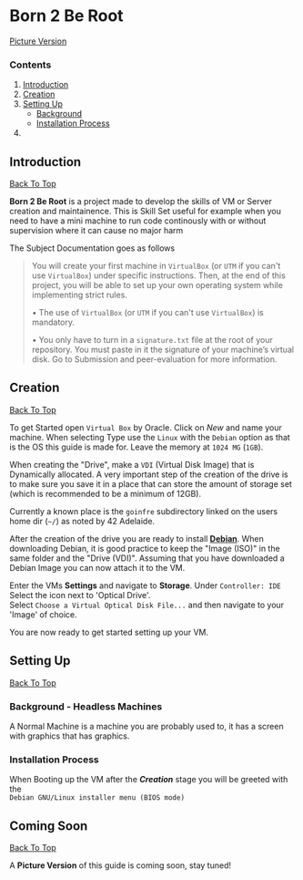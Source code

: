 # Born 2 Be Root
[Picture Version](#coming-soon)
### Contents
  1. [Introduction](#introduction)
  2. [Creation](#creation)
  3. [Setting Up](#setting-up)  
     - [Background](#background---headless-machines)
     - [Installation Process](#installation-process)
  4. 

## Introduction
[Back To Top](#born-2-be-root)

**Born 2 Be Root** is a project made to develop the skills of VM or Server creation and maintainence.
This is Skill Set useful for example when you need to have a mini machine to run code continously with or without supervision where it can cause no major harm

The Subject Documentation goes as follows
> You will create your first machine in `VirtualBox` (or `UTM` if you can't use `VirtualBox`)
> under specific instructions. Then, at the end of this project, you will be able to set up
> your own operating system while implementing strict rules.
>
> • The use of `VirtualBox` (or `UTM` if you can't use `VirtualBox`) is mandatory.
>
> • You only have to turn in a `signature.txt` file at the root of your repository.
> You must paste in it the signature of your machine’s virtual disk.
> Go to Submission and peer-evaluation for more information.

## Creation
[Back To Top](#born-2-be-root)

To get Started open `Virtual Box` by Oracle. Click on _New_ and name your machine.
When selecting Type use the `Linux` with the `Debian` option as that is the OS this guide is made for.
Leave the memory at `1024 MG` (`1GB`).

When creating the "Drive", make a `VDI` (Virtual Disk Image) that is Dynamically allocated.
A very important step of the creation of the drive is to
make sure you save it in a place that can store the amount of storage set (which is recommended to be a minimum of 12GB).

Currently a known place is the `goinfre` subdirectory linked on the users home dir (`~/`) as noted by 42 Adelaide.

After the creation of the drive you are ready to install [**Debian**](<DEBIAN-Downloads.md>).
When downloading Debian, it is good practice to keep the "Image (ISO)" in the same folder and the "Drive (VDI)".
Assuming that you have downloaded a Debian Image you can now attach it to the VM.

Enter the VMs **Settings** and navigate to **Storage**. Under `Controller: IDE` Select the icon next to 'Optical Drive'.  
Select `Choose a Virtual Optical Disk File...` and then navigate to your 'Image' of choice.

You are now ready to get started setting up your VM.

## Setting Up
[Back To Top](#born-2-be-root)

### Background - Headless Machines
A Normal Machine is a machine you are probably used to, it has a screen with graphics that has graphics.



### Installation Process
When Booting up the VM after the ***Creation*** stage you will be greeted with the  
`Debian GNU/Linux installer menu (BIOS mode)`


## Coming Soon
[Back To Top](#born-2-be-root)

A **Picture Version** of this guide is coming soon, stay tuned!
